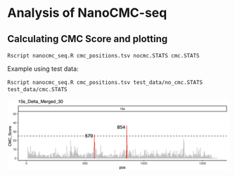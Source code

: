 # Analysis of NanoCMC-seq

## Calculating CMC Score and plotting
```
Rscript nanocmc_seq.R cmc_positions.tsv nocmc.STATS cmc.STATS
```
Example using test data:

```
Rscript nanocmc_seq.R cmc_positions.tsv test_data/no_cmc.STATS test_data/cmc.STATS
```

<img src="../../images/cmc/cmc.png " width="1000"> 

